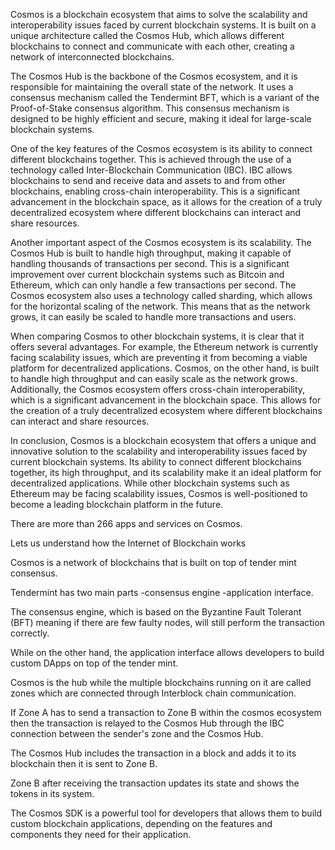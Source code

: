 Cosmos is a blockchain ecosystem that aims to solve the scalability and interoperability issues faced by current blockchain systems. It is built on a unique architecture called the Cosmos Hub, which allows different blockchains to connect and communicate with each other, creating a network of interconnected blockchains.

The Cosmos Hub is the backbone of the Cosmos ecosystem, and it is responsible for maintaining the overall state of the network. It uses a consensus mechanism called the Tendermint BFT, which is a variant of the Proof-of-Stake consensus algorithm. This consensus mechanism is designed to be highly efficient and secure, making it ideal for large-scale blockchain systems.

One of the key features of the Cosmos ecosystem is its ability to connect different blockchains together. This is achieved through the use of a technology called Inter-Blockchain Communication (IBC). IBC allows blockchains to send and receive data and assets to and from other blockchains, enabling cross-chain interoperability. This is a significant advancement in the blockchain space, as it allows for the creation of a truly decentralized ecosystem where different blockchains can interact and share resources.

Another important aspect of the Cosmos ecosystem is its scalability. The Cosmos Hub is built to handle high throughput, making it capable of handling thousands of transactions per second. This is a significant improvement over current blockchain systems such as Bitcoin and Ethereum, which can only handle a few transactions per second. The Cosmos ecosystem also uses a technology called sharding, which allows for the horizontal scaling of the network. This means that as the network grows, it can easily be scaled to handle more transactions and users.

When comparing Cosmos to other blockchain systems, it is clear that it offers several advantages. For example, the Ethereum network is currently facing scalability issues, which are preventing it from becoming a viable platform for decentralized applications. Cosmos, on the other hand, is built to handle high throughput and can easily scale as the network grows. Additionally, the Cosmos ecosystem offers cross-chain interoperability, which is a significant advancement in the blockchain space. This allows for the creation of a truly decentralized ecosystem where different blockchains can interact and share resources.

In conclusion, Cosmos is a blockchain ecosystem that offers a unique and innovative solution to the scalability and interoperability issues faced by current blockchain systems. Its ability to connect different blockchains together, its high throughput, and its scalability make it an ideal platform for decentralized applications. While other blockchain systems such as Ethereum may be facing scalability issues, Cosmos is well-positioned to become a leading blockchain platform in the future.


There are more than 266 apps and services on Cosmos.

Lets us understand how the Internet of Blockchain works

Cosmos is a network of blockchains that is built on top of tender mint consensus.

Tendermint has two main parts
-consensus engine
-application interface.

The consensus engine, which is based on the Byzantine Fault Tolerant (BFT) meaning if there are few faulty nodes, will still perform the transaction correctly.

While on the other hand, the application interface allows developers to build custom DApps on top of the tender mint.

Cosmos is the hub while the multiple blockchains running on it are called zones which are connected through Interblock chain communication.

If Zone A has to send a transaction to Zone B within the cosmos ecosystem then the transaction is relayed to the Cosmos Hub through the IBC connection between the 
sender's zone 
and the Cosmos Hub.

The Cosmos Hub includes the transaction in a block and adds it to its blockchain then it is sent to Zone B.

Zone B after receiving the transaction updates its state and shows the tokens in its system.

The Cosmos SDK is a powerful tool for developers that allows them to build custom blockchain applications, depending on the features and components they need for their
application.
